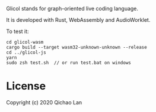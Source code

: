 Glicol stands for graph-oriented live coding language.

It is developed with Rust, WebAssembly and AudioWorklet.

To test it:

```
cd glicol-wasm
cargo build --target wasm32-unknown-unknown --release
cd ../glicol-js
yarn
sudo zsh test.sh  // or run test.bat on windows
```

# License
Copyright (c) 2020 Qichao Lan